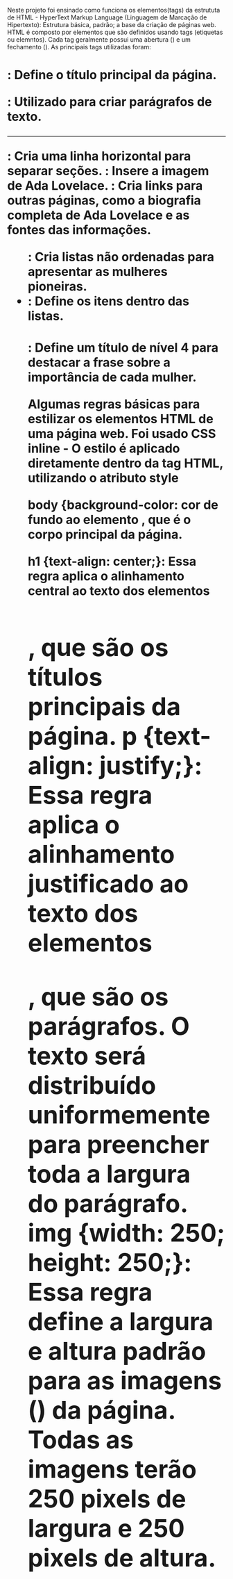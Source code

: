 Neste projeto foi ensinado como funciona os elementos(tags) da estrututa de HTML - HyperText Markup Language (Linguagem de Marcação de Hipertexto): Estrutura básica, padrão; a base da criação de páginas web. 
HTML é composto por elementos que são definidos usando tags (etiquetas ou elemntos). Cada tag geralmente possui uma abertura (<tag>) e um fechamento (</tag>). 
As principais tags utilizadas foram:
<h1>: Define o título principal da página.
<p>: Utilizado para criar parágrafos de texto.
<hr>: Cria uma linha horizontal para separar seções.
<img>: Insere a imagem de Ada Lovelace.
<a>: Cria links para outras páginas, como a biografia completa de Ada Lovelace e as fontes das informações.
<ul>: Cria listas não ordenadas para apresentar as mulheres pioneiras.
<li>: Define os itens dentro das listas.
<h4>: Define um título de nível 4 para destacar a frase sobre a importância de cada mulher.

Algumas regras básicas para estilizar os elementos HTML de uma página web. Foi usado CSS inline - O estilo é aplicado diretamente dentro da tag HTML, utilizando o atributo style <style></style>

body {background-color: cor de fundo ao elemento <body>, que é o corpo principal da página.

h1 {text-align: center;}: Essa regra aplica o alinhamento central ao texto dos elementos <h1>, que são os títulos principais da página.
p {text-align: justify;}: Essa regra aplica o alinhamento justificado ao texto dos elementos <p>, que são os parágrafos. O texto será distribuído uniformemente para preencher toda a largura do parágrafo.
img {width: 250; height: 250;}: Essa regra define a largura e altura padrão para as imagens (<img>) da página. Todas as imagens terão 250 pixels de largura e 250 pixels de altura.

